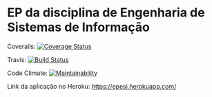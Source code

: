 # EP da disciplina de Engenharia de Sistemas de Informação

Coveralls: [![Coverage Status](https://coveralls.io/repos/github/VitorPecanha/App_EP_ESI/badge.svg?branch=master)](https://coveralls.io/github/VitorPecanha/App_EP_ESI?branch=master)

Travis: [![Build Status](https://app.travis-ci.com/VitorPecanha/App_EP_ESI.svg?branch=master)](https://app.travis-ci.com/VitorPecanha/App_EP_ESI)

Code Climate: [![Maintainability](https://api.codeclimate.com/v1/badges/700bd8ad1c00fa24b718/maintainability)](https://codeclimate.com/github/VitorPecanha/App_EP_ESI/maintainability)


Link da apĺicação no Heroku: https://epesi.herokuapp.com/
